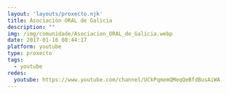 ```yaml
---
layout: 'layouts/proxecto.njk'
title: Asociación ORAL de Galicia
description: ""
img: /img/comunidade/Asociacion_ORAL_de_Galicia.webp
date: 2017-01-16 08:44:17
platform: youtube
type: proxecto
tags:
  - youtube
redes:
  youtube: https://www.youtube.com/channel/UCkPqmemQMeqQeBfdBusAiWA
---
```

